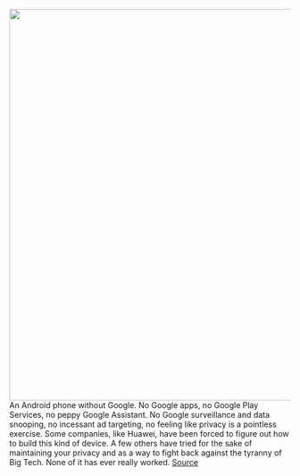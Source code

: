 <img src='https://cdn.vox-cdn.com/thumbor/yqH2u1NYcmOYGZpC3Cl7tIN8zA8=/0x0:4240x2384/1200x800/filters:focal(1781x853:2459x1531)/cdn.vox-cdn.com/uploads/chorus_image/image/70926550/Murena_One_9.0.jpg' width='700px' /><br/>
An Android phone without Google. No Google apps, no Google Play Services, no peppy Google Assistant. No Google surveillance and data snooping, no incessant ad targeting, no feeling like privacy is a pointless exercise. Some companies, like Huawei, have been forced to figure out how to build this kind of device. A few others have tried for the sake of maintaining your privacy and as a way to fight back against the tyranny of Big Tech. None of it has ever really worked.
<a href='https://www.theverge.com/2022/5/31/23144917/murena-one-smartphone-degoogle-android'> Source <a/>